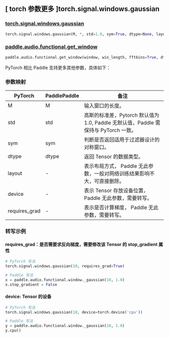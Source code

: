 ## [ torch 参数更多 ]torch.signal.windows.gaussian
### [torch.signal.windows.gaussian](https://pytorch.org/docs/stable/generated/torch.signal.windows.gaussian.html)

```python
torch.signal.windows.gaussian(M, *, std=1.0, sym=True, dtype=None, layout=torch.strided, device=None, requires_grad=False)
```

### [paddle.audio.functional.get_window](https://www.paddlepaddle.org.cn/documentation/docs/zh/2.6/api/paddle/audio/functional/get_window_cn.html#get-window)

```python
paddle.audio.functional.get_window(window, win_length, fftbins=True, dtype='float64')
```

PyTorch 相比 Paddle 支持更多其他参数，具体如下：
### 参数映射

| PyTorch       | PaddlePaddle | 备注                                                   |
| ------------- | ------------ | ------------------------------------------------------ |
| M  | M            | 输入窗口的长度。 |
| std  | std            | 高斯的标准差，Pytorch 默认值为 1.0, Paddle 无默认值，Paddle 需保持与 PyTorch 一致。 |
| sym        | sym       | 判断是否返回适用于过滤器设计的对称窗口。  |
| dtype        | dtype | 返回 Tensor 的数据类型。 |
| layout | -| 表示布局方式， Paddle 无此参数，一般对网络训练结果影响不大，可直接删除。 |
| device | - | 表示 Tensor 存放设备位置，Paddle 无此参数，需要转写。 |
| requires_grad | - | 表示是否计算梯度， Paddle 无此参数，需要转写。 |

### 转写示例

#### requires_grad：是否需要求反向梯度，需要修改该 Tensor 的 stop_gradient 属性
```python
# PyTorch 写法
torch.signal.windows.gaussian(10, requires_grad=True)

# Paddle 写法
x = paddle.audio.functional.window._gaussian(10, 1.0)
x.stop_gradient = False
```

#### device: Tensor 的设备
```python
# PyTorch 写法
torch.signal.windows.gaussian(10, device=torch.device('cpu'))

# Paddle 写法
y = paddle.audio.functional.window._gaussian(10, 1.0)
y.cpu()
```
